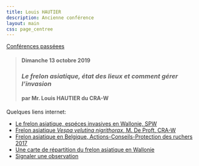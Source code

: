```yaml
---
title: Louis HAUTIER
description: Ancienne conférence
layout: main
css: page_centree
---
```


[Conférences passéees](/agenda/conferences-passees/)  

> #### Dimanche 13 octobre 2019
> ### *Le frelon asiatique, état des lieux et comment gérer l’invasion*
> #### par Mr. Louis HAUTIER du CRA-W


<p id="liens">

Quelques liens internet:  
- [Le frelon asiatique, espéces invasives en Wallonie, SPW](https://biodiversite.wallonie.be/servlet/Repository/?ID=40365)  
- [Frelon asiatique *Vespa velutina nigrithorax*, M. De Proft, CRA-W](https://biodiversite.wallonie.be/servlet/Repository/16h40-michel-deproft-mesures-de-lutte-contre-le-frelon.pdf?ID=35834&amp;saveFile=true)  
- [Frelon asiatique en Belgique, Actions-Conseils-Protection des ruchers 2017](https://www.cari.be/medias/actuapi/actuapi70.pdf)  
- [Une carte de répartition du frelon asiatique en Wallonie](https://observatoire.biodiversite.wallonie.be/enquetes/frelon/)  
- [Signaler une observation](https://observatoire.biodiversite.wallonie.be/enquetes/enquete.aspx?id=6&tax=vespa_velutina)  

